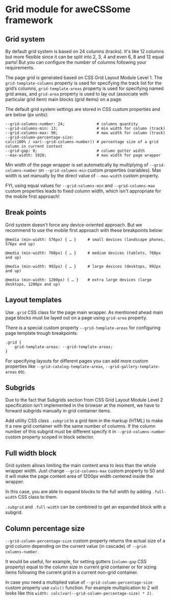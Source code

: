 # Grid module for aweCSSome framework

## Grid system

By default grid system is based on 24 columns (tracks). It's like 12 columns but more flexible since it can be split into 2, 3, 4 and even 6, 8 and 12 equal parts! But you can configure the number of columns following your requirements.

The page grid is generated based on CSS Grid Layout Module Level 1. The `grid-template-columns` property is used for specifying the track list for the grid’s columns, `grid-template-areas` property is used for specifying named grid areas, and `grid-area` property is used to lay out (associate with particular grid item) main blocks (grid items) on a page.

The default grid system settings are stored in CSS custom properties and are below (px units):

```
--grid-columns-number: 24;              # columns quantity
--grid-columns-min: 13;                 # min width for column (track)
--grid-columns-max: 90;                 # max width for column (track)
--grid-column-percentage-size: 
calc(100% / var(--grid-columns-number)) # percentage size of a grid column in current context
--grid-gap: 0;                          # column gutter width
--max-width: 1920;                      # max width for page wrapper
```

Min width of the page wrapper is set automatically by multiplying of `--grid-columns-number` on `--grid-columns-min` custom properties (variables). Max width is set manually by the direct value of `--max-width` custom property.

FYI, using equal values for `--grid-columns-min` and `--grid-columns-max` custom properties leads to fixed column width, which isn't appropriate for the mobile first approach!

## Break points

Grid system doesn't force any device-oriented approach. But we recommend to use the mobile first approach with these breakpoints below:

```
@media (min-width: 576px) { … }     # small devices (landscape phones, 576px and up)

@media (min-width: 768px) { … }     # medium devices (tablets, 768px and up)

@media (min-width: 992px) { … }     # large devices (desktops, 992px and up)

@media (min-width: 1200px) { … }    # extra large devices (large desktops, 1200px and up)
```

## Layout templates

Use `.grid` CSS class for the page main wrapper. As mentioned ahead main page blocks must be layed out on a page using `grid-area` property.

There is a special custom property `--grid-template-areas` for configuring page template trough breakpoints:

```
.grid {
    grid-template-areas: --grid-template-areas;
}
```

For specifying layouts for different pages you can add more custom properties like `--grid-catalog-template-areas`, `--grid-gallery-template-areas` etc.

## Subgrids

Due to the fact that Subgrids section from CSS Grid Layout Module Level 2 specification isn't implemented in the browser at the moment, we have to forward subgrids manually in grid container items.

Add utility CSS class `.subgrid` to a grid item in the markup (HTML) to make it a new grid container with the same number of columns. If the column number of this subgrid must be different specify it in `--grid-columns-number` custom property scoped in block selector.

## Full width block

Grid system allows limiting the main content area to less than the whole wrapper width. Just change `--grid-columns-max` custom property to 50 and it will make the page content area of 1200px width centered inside the wrapper.

In this case, you are able to expand blocks to the full width by adding `.full-width` CSS class to them.

`.subgrid` and `.full-width` can be combined to get an expanded block with a subgrid.

## Column percentage size

`--grid-column-percentage-size` custom property returns the actual size of a grid column depending on the current value (in cascade) of `--grid-columns-number`.

It would be useful, for example, for setting gutters (`column-gap` CSS property) equal to the column size in current grid container or for sizing items following the current grid in a current non-grid container.

In case you need a multiplied value of `--grid-column-percentage-size` custom property use `calc()` function. For example multiplication to 2 will looks like this `width: calc(var(--grid-column-percentage-size) * 2)`.
